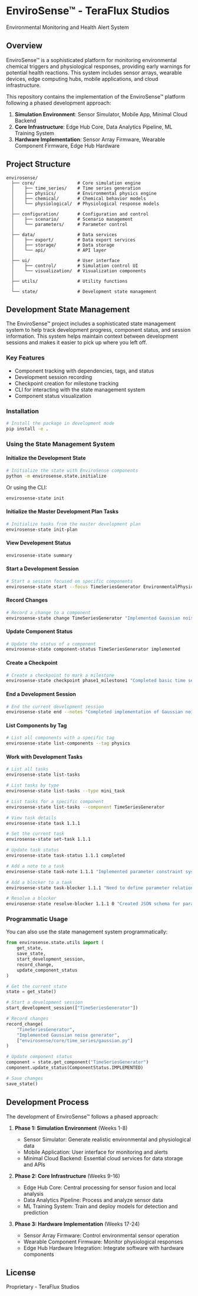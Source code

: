 # EnviroSense™ - TeraFlux Studios

Environmental Monitoring and Health Alert System

## Overview

EnviroSense™ is a sophisticated platform for monitoring environmental chemical triggers and physiological responses, providing early warnings for potential health reactions. This system includes sensor arrays, wearable devices, edge computing hubs, mobile applications, and cloud infrastructure.

This repository contains the implementation of the EnviroSense™ platform following a phased development approach:

1. **Simulation Environment**: Sensor Simulator, Mobile App, Minimal Cloud Backend
2. **Core Infrastructure**: Edge Hub Core, Data Analytics Pipeline, ML Training System
3. **Hardware Implementation**: Sensor Array Firmware, Wearable Component Firmware, Edge Hub Hardware

## Project Structure

```
envirosense/
  ├── core/                # Core simulation engine
  │    ├── time_series/    # Time series generation
  │    ├── physics/        # Environmental physics engine
  │    ├── chemical/       # Chemical behavior models
  │    └── physiological/  # Physiological response models
  │
  ├── configuration/       # Configuration and control
  │    ├── scenario/       # Scenario management
  │    └── parameters/     # Parameter control
  │
  ├── data/                # Data services
  │    ├── export/         # Data export services
  │    ├── storage/        # Data storage
  │    └── api/            # API layer
  │
  ├── ui/                  # User interface
  │    ├── control/        # Simulation control UI
  │    └── visualization/  # Visualization components
  │
  ├── utils/               # Utility functions
  │
  └── state/               # Development state management
```

## Development State Management

The EnviroSense™ project includes a sophisticated state management system to help track development progress, component status, and session information. This system helps maintain context between development sessions and makes it easier to pick up where you left off.

### Key Features

- Component tracking with dependencies, tags, and status
- Development session recording
- Checkpoint creation for milestone tracking
- CLI for interacting with the state management system
- Component status visualization

### Installation

```bash
# Install the package in development mode
pip install -e .
```

### Using the State Management System

#### Initialize the Development State

```bash
# Initialize the state with EnviroSense components
python -m envirosense.state.initialize
```

Or using the CLI:

```bash
envirosense-state init
```

#### Initialize the Master Development Plan Tasks

```bash
# Initialize tasks from the master development plan
envirosense-state init-plan
```

#### View Development Status

```bash
envirosense-state summary
```

#### Start a Development Session

```bash
# Start a session focused on specific components
envirosense-state start --focus TimeSeriesGenerator EnvironmentalPhysicsEngine
```

#### Record Changes

```bash
# Record a change to a component
envirosense-state change TimeSeriesGenerator "Implemented Gaussian noise generator" --files envirosense/core/time_series/gaussian.py envirosense/core/time_series/noise.py
```

#### Update Component Status

```bash
# Update the status of a component
envirosense-state component-status TimeSeriesGenerator implemented
```

#### Create a Checkpoint

```bash
# Create a checkpoint to mark a milestone
envirosense-state checkpoint phase1_milestone1 "Completed basic time series generation"
```

#### End a Development Session

```bash
# End the current development session
envirosense-state end --notes "Completed implementation of Gaussian noise generator"
```

#### List Components by Tag

```bash
# List all components with a specific tag
envirosense-state list-components --tag physics
```

#### Work with Development Tasks

```bash
# List all tasks
envirosense-state list-tasks

# List tasks by type
envirosense-state list-tasks --type mini_task

# List tasks for a specific component
envirosense-state list-tasks --component TimeSeriesGenerator

# View task details
envirosense-state task 1.1.1

# Set the current task
envirosense-state set-task 1.1.1

# Update task status
envirosense-state task-status 1.1.1 completed

# Add a note to a task
envirosense-state task-note 1.1.1 "Implemented parameter constraint system"

# Add a blocker to a task
envirosense-state task-blocker 1.1.1 "Need to define parameter relationships schema"

# Resolve a blocker
envirosense-state resolve-blocker 1.1.1 0 "Created JSON schema for parameter relationships"
```

### Programmatic Usage

You can also use the state management system programmatically:

```python
from envirosense.state.utils import (
    get_state, 
    save_state, 
    start_development_session,
    record_change,
    update_component_status
)

# Get the current state
state = get_state()

# Start a development session
start_development_session(["TimeSeriesGenerator"])

# Record changes
record_change(
    "TimeSeriesGenerator",
    "Implemented Gaussian noise generator",
    ["envirosense/core/time_series/gaussian.py"]
)

# Update component status
component = state.get_component("TimeSeriesGenerator")
component.update_status(ComponentStatus.IMPLEMENTED)

# Save changes
save_state()
```

## Development Process

The development of EnviroSense™ follows a phased approach:

1. **Phase 1: Simulation Environment** (Weeks 1-8)
   - Sensor Simulator: Generate realistic environmental and physiological data
   - Mobile Application: User interface for monitoring and alerts
   - Minimal Cloud Backend: Essential cloud services for data storage and APIs

2. **Phase 2: Core Infrastructure** (Weeks 9-16)
   - Edge Hub Core: Central processing for sensor fusion and local analysis
   - Data Analytics Pipeline: Process and analyze sensor data
   - ML Training System: Train and deploy models for detection and prediction

3. **Phase 3: Hardware Implementation** (Weeks 17-24)
   - Sensor Array Firmware: Control environmental sensor operation
   - Wearable Component Firmware: Monitor physiological responses
   - Edge Hub Hardware Integration: Integrate software with hardware components

## License

Proprietary - TeraFlux Studios

